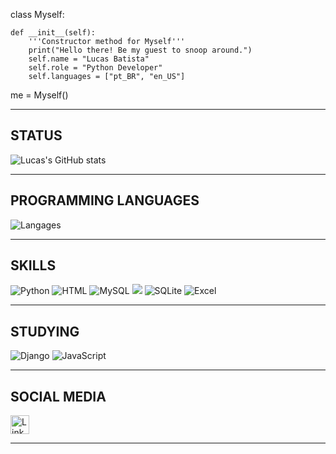 class Myself:

    def __init__(self):
        '''Constructor method for Myself''' 
        print("Hello there! Be my guest to snoop around.")
        self.name = "Lucas Batista"
        self.role = "Python Developer"
        self.languages = ["pt_BR", "en_US"]


me = Myself()

______________________________________________________________________________________________________________________________________________________________________

## STATUS
![Lucas's GitHub stats](https://github-readme-stats.vercel.app/api?username=BLUCASS&theme=radical&show_icons=true&hide=stars)
______________________________________________________________________________________________________________________________________________________________________

## PROGRAMMING LANGUAGES
![Langages](https://github-readme-stats.vercel.app/api/top-langs/?username=BLUCASS&theme=radical)
______________________________________________________________________________________________________________________________________________________________________

## SKILLS
![Python](https://img.shields.io/badge/Python-FFD43B?style=for-the-badge&logo=python&logoColor=blue) ![HTML](https://img.shields.io/badge/HTML5-E34F26?style=for-the-badge&logo=html5&logoColor=white) ![MySQL](https://img.shields.io/badge/MySQL-005C84?style=for-the-badge&logo=mysql&logoColor=white) ![](https://img.shields.io/badge/CSS3-1572B6?style=for-the-badge&logo=css3&logoColor=white) ![SQLite](https://img.shields.io/badge/SQLite-07405E?style=for-the-badge&logo=sqlite&logoColor=white) ![Excel](https://img.shields.io/badge/Microsoft_Excel-217346?style=for-the-badge&logo=microsoft-excel&logoColor=white)
______________________________________________________________________________________________________________________________________________________________________

## STUDYING
![Django](https://img.shields.io/badge/Django-092E20?style=for-the-badge&logo=django&logoColor=green) ![JavaScript](https://img.shields.io/badge/JavaScript-323330?style=for-the-badge&logo=javascript&logoColor=F7DF1E)
______________________________________________________________________________________________________________________________________________________________________

## SOCIAL MEDIA
[<img src='https://img.shields.io/badge/LinkedIn-0077B5?style=for-the-badge&logo=linkedin&logoColor=white' alt='LinkedIn' height='30'>](https://www.linkedin.com/in/lucas-pilantil-834160283/)
______________________________________________________________________________________________________________________________________________________________________
